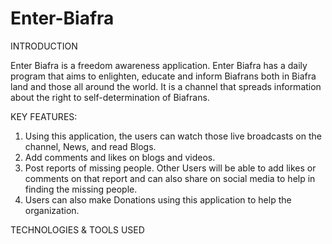 # Enter-Biafra


INTRODUCTION

Enter Biafra is a freedom awareness application. Enter Biafra has a daily program that aims to enlighten, educate and inform Biafrans both in Biafra land and those all around the world. It is a channel that spreads information about the right to self-determination of Biafrans.

KEY FEATURES:

1. Using this application, the users can watch those live broadcasts on the channel, News, and read Blogs.
2. Add comments and likes on blogs and videos.
3. Post reports of missing people. Other Users will be able to add likes or comments on that report and can also share on social media to help in finding the missing people.
4. Users can also make Donations using this application to help the organization.

TECHNOLOGIES & TOOLS USED
